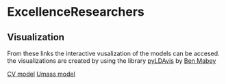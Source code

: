 # ExcellenceResearchers

## Visualization

From these links the interactive vusalization of the models can be accesed. the visualizations are created by using the library [pyLDAvis](https://github.com/bmabey/pyLDAvis) by [Ben Mabey](https://github.com/bmabey) 

[CV model](https://htmlpreview.github.io/?https://github.com/kaanuctum/ExcellenceResearchers/blob/main/Visualizations/CV_best_model.html)
[Umass model](https://htmlpreview.github.io/?https://github.com/kaanuctum/ExcellenceResearchers/blob/main/Visualizations/UMass_best_model.html)
